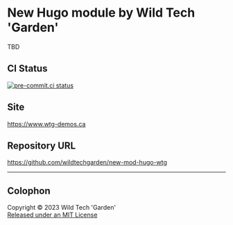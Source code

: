 # New Hugo module by Wild Tech 'Garden'

TBD

## CI Status

[![pre-commit.ci
status](https://results.pre-commit.ci/badge/github/wildtechgarden/module-starter-hugo-wtg/main.svg)](https://results.pre-commit.ci/latest/github/wildtechgarden/module-starter-hugo-wtg/main)

## Site

<https://www.wtg-demos.ca>

## Repository URL

<https://github.com/wildtechgarden/new-mod-hugo-wtg>

-------

## Colophon

Copyright © 2023 Wild Tech 'Garden'  
[Released under an MIT License](LICENSE)
